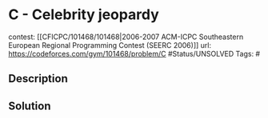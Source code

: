 # C - Celebrity jeopardy

contest: [[CFICPC/101468/101468|2006-2007 ACM-ICPC Southeastern European Regional Programming Contest (SEERC 2006)]]
url: https://codeforces.com/gym/101468/problem/C
#Status/UNSOLVED
Tags: #

## Description

## Solution

